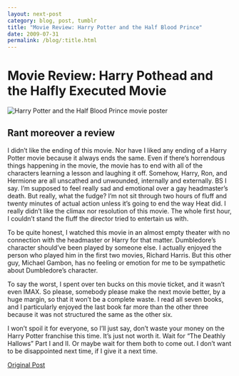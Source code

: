 ```yaml
---
layout: next-post
category: blog, post, tumblr
title: "Movie Review: Harry Potter and the Half Blood Prince"
date: 2009-07-31
permalink: /blog/:title.html
---
```


# Movie Review: Harry Pothead and the Halfly Executed Movie

![Harry Potter and the Half Blood Prince movie poster](https://upload.wikimedia.org/wikipedia/en/3/3f/Harry_Potter_and_the_Half-Blood_Prince_poster.jpg)

## Rant moreover a review

I didn’t like the ending of this movie. Nor have I liked any ending of a Harry Potter movie because it always ends the same. Even if there’s horrendous things happening in the movie, the movie has to end with all of the characters learning a lesson and laughing it off. Somehow, Harry, Ron, and Hermione are all unscathed and unwounded, internally and externally. BS I say. I’m supposed to feel really sad and emotional over a gay headmaster’s death. But really, what the fudge? I’m not sit through two hours of fluff and twenty minutes of actual action unless it’s going to end the way Heat did. I really didn’t like the climax nor resolution of this movie. The whole first hour, I couldn’t stand the fluff the director tried to entertain us with.

To be quite honest, I watched this movie in an almost empty theater with no connection with the headmaster or Harry for that matter. Dumbledore’s character should’ve been played by someone else. I actually enjoyed the person who played him in the first two movies, Richard Harris. But this other guy, Michael Gambon, has no feeling or emotion for me to be sympathetic about Dumbledore’s character.

To say the worst, I spent over ten bucks on this movie ticket, and it wasn’t even IMAX. So please, somebody please make the next movie better, by a huge margin, so that it won’t be a complete waste. I read all seven books, and I particularly enjoyed the last book far more than the other three because it was not structured the same as the other six.

I won’t spoil it for everyone, so I’ll just say, don’t waste your money on the Harry Potter franchise this time. It’s just not worth it. Wait for “The Deathly Hallows” Part I and II. Or maybe wait for them both to come out. I don’t want to be disappointed next time, if I give it a next time.

[Original Post](http://jermspeaks.com/post/153475321/harry-pothead-and-the-halfly-executed-movie-rant)
